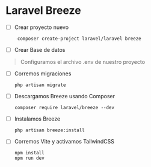 # Laravel Breeze

- [ ] Crear proyecto nuevo

       composer create-project laravel/laravel breeze

- [ ] Crear Base de datos

> Configuramos el archivo .env de nuestro proyecto

- [ ] Corremos migraciones

      php artisan migrate  

- [ ] Descargamos Breeze usando Composer  

      composer require laravel/breeze --dev

- [ ] Instalamos Breeze

      php artisan breeze:install

- [ ] Corremos Vite y activamos TailwindCSS

      npm install  
      npm run dev
